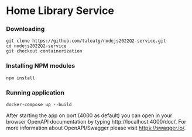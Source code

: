 # Home Library Service

### Downloading

```
git clone https://github.com/taleatg/nodejs2022Q2-service.git
cd nodejs2022Q2-service
git checkout containerization
```

### Installing NPM modules

```
npm install
```

### Running application

```
docker-compose up --build
```

After starting the app on port (4000 as default) you can open
in your browser OpenAPI documentation by typing http://localhost:4000/doc/.
For more information about OpenAPI/Swagger please visit https://swagger.io/.
